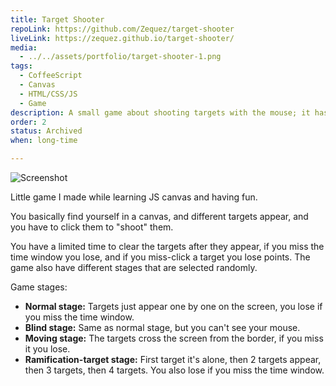 ```yaml
---
title: Target Shooter
repoLink: https://github.com/Zequez/target-shooter
liveLink: https://zequez.github.io/target-shooter/
media:
  - ../../assets/portfolio/target-shooter-1.png
tags:
  - CoffeeScript
  - Canvas
  - HTML/CSS/JS
  - Game
description: A small game about shooting targets with the mouse; it has multiple stages and it gets progresively harder. It was my first experience with canvas and creating a functional game.
order: 2
status: Archived
when: long-time

---
```


![Screenshot](/assets/target-shooter-1.png)

Little game I made while learning JS canvas and having fun.

You basically find yourself in a canvas, and different targets appear, and you have to click them to "shoot" them.

You have a limited time to clear the targets after they appear, if you miss the time window you lose, and if you miss-click a target you lose points. The game also have different stages that are selected randomly.

Game stages:

- **Normal stage:** Targets just appear one by one on the screen, you lose if you miss the time window.
- **Blind stage:** Same as normal stage, but you can't see your mouse.
- **Moving stage:** The targets cross the screen from the border, if you miss it you lose.
- **Ramification-target stage:** First target it's alone, then 2 targets appear, then 3 targets, then 4 targets. You also lose if you miss the time window.